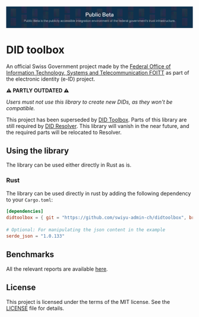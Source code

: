 ![Public Beta banner](https://github.com/e-id-admin/eidch-public-beta/blob/main/assets/github-banner-publicbeta.jpg)

# DID toolbox

An official Swiss Government project made by
the [Federal Office of Information Technology, Systems and Telecommunication FOITT](https://www.bit.admin.ch/)
as part of the electronic identity (e-ID) project.

**⚠️ PARTLY OUTDATED ⚠️**

*Users must not use this library to create new DIDs, as they won't be compatible.*

This project has been superseded by [DID Toolbox](https://github.com/swiyu-admin-ch/didtoolbox-java). Parts of this library are still required by [DID Resolver](https://github.com/swiyu-admin-ch/didresolver). This library will vanish in the near future, and the required parts will be relocated to Resolver.

## Using the library

The library can be used either directly in Rust as is.

### Rust

The library can be used directly in rust by adding the following dependency to your `Cargo.toml`:

````toml
[dependencies]
didtoolbox = { git = "https://github.com/swiyu-admin-ch/didtoolbox", branch = "main" }

# Optional: For manipulating the json content in the example
serde_json = "1.0.133"
````

## Benchmarks

All the relevant reports are available [here](criterion/README.md).

## License

This project is licensed under the terms of the MIT license. See the [LICENSE](LICENSE.md) file for details.
